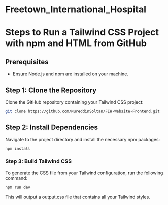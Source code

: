 # Freetown_International_Hospital

# Steps to Run a Tailwind CSS Project with npm and HTML from GitHub

## Prerequisites
- Ensure Node.js and npm are installed on your machine.

## Step 1: Clone the Repository
Clone the GitHub repository containing your Tailwind CSS project:
```bash
git clone https://github.com/NureddinSoltan/FIH-Website-Frontend.git
```
## Step 2: Install Dependencies
Navigate to the project directory and install the necessary npm packages:

```bash
npm install
```

### Step 3: Build Tailwind CSS
To generate the CSS file from your Tailwind configuration, run the following command:

```bash
npm run dev
```
This will output a output.css file that contains all your Tailwind styles.


